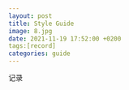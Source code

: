 ```yaml
---
layout: post
title: Style Guide
image: 8.jpg
date: 2021-11-19 17:52:00 +0200
tags:[record]
categories: guide
---
```


记录
